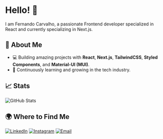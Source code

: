 # Hello! 👋
I am Fernando Carvalho, a passionate Frontend developer specialized in React and currently specializing in Next.js.

## 🌟 About Me
- 💻 Building amazing projects with **React**, **Next.js**, **TailwindCSS**, **Styled Components**, and **Material-UI (MUI)**.
- 🚀 Continuously learning and growing in the tech industry.

## 📈 Stats
![GitHub Stats](https://github-readme-stats.vercel.app/api?username=FernandoLCarvalho&show_icons=true&theme=radical)

## 🌍 Where to Find Me
[![LinkedIn](https://img.shields.io/badge/-LinkedIn-blue?logo=linkedin&logoColor=white)](https://linkedin.com/in/seu-perfil)
[![Instagram](https://img.shields.io/badge/-Instagram-E4405F?logo=instagram&logoColor=white)](https://www.instagram.com/fernandolcarvalho/)
[![Email](https://img.shields.io/badge/-Email-D14836?logo=gmail&logoColor=white)](mailto:nando_carvalhoo@hotmail.com)
